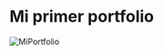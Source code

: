 # Mi primer portfolio
![MiPortfolio](https://github.com/Monicapc-dev/miportfolio.dev/assets/171148735/77310211-6a25-4561-b4ee-d221b19cb082)

